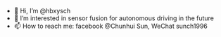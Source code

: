 - 👋 Hi, I’m @hbxysch
- 👀 I’m interested in sensor fusion for autonomous driving in the future
- 📫 How to reach me: facebook @Chunhui Sun, WeChat sunch1996

